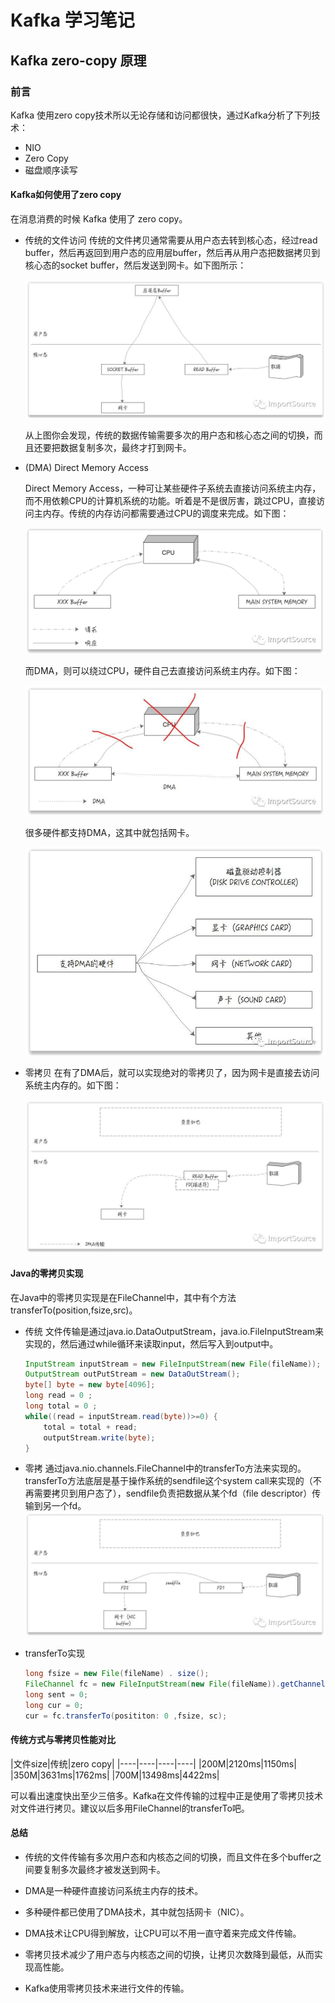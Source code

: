 # Kafka 学习笔记

## Kafka  zero-copy 原理

### 前言

Kafka 使用zero copy技术所以无论存储和访问都很快，通过Kafka分析了下列技术：

- NIO
- Zero Copy
- 磁盘顺序读写

#### Kafka如何使用了zero copy

在消息消费的时候 Kafka 使用了 zero copy。

- 传统的文件访问
  传统的文件拷贝通常需要从用户态去转到核心态，经过read buffer，然后再返回到用户态的应用层buffer，然后再从用户态把数据拷贝到核心态的socket buffer，然后发送到网卡。如下图所示：

  ![avatar](wfs8cyy8xf.jpeg)

  从上图你会发现，传统的数据传输需要多次的用户态和核心态之间的切换，而且还要把数据复制多次，最终才打到网卡。

- (DMA) Direct Memory Access
  
  Direct Memory Access，一种可让某些硬件子系统去直接访问系统主内存，而不用依赖CPU的计算机系统的功能。听着是不是很厉害，跳过CPU，直接访问主内存。传统的内存访问都需要通过CPU的调度来完成。如下图：

  ![avatar](c2p3dkgn4b.png)

  而DMA，则可以绕过CPU，硬件自己去直接访问系统主内存。如下图：

  ![avatar](i5cxpzg77u.jpeg)

  很多硬件都支持DMA，这其中就包括网卡。

  ![avatar](icqrrllx5b.jpeg)

- 零拷贝
  在有了DMA后，就可以实现绝对的零拷贝了，因为网卡是直接去访问系统主内存的。如下图：

  ![avatar](h9kqheklkw.jpeg)

#### Java的零拷贝实现

在Java中的零拷贝实现是在FileChannel中，其中有个方法transferTo(position,fsize,src)。

- 传统
  文件传输是通过java.io.DataOutputStream，java.io.FileInputStream来实现的，然后通过while循环来读取input，然后写入到output中。
  
    ```java
    InputStream inputStream = new FileInputStream(new File(fileName));
    OutputStream outPutStream = new DataOutStream();
    byte[] byte = new byte[4096];
    long read = 0 ;
    long total = 0 ;
    while((read = inputStream.read(byte))>=0) {
        total = total + read;
        outputStream.write(byte);
    }
    ```

- 零拷
  通过java.nio.channels.FileChannel中的transferTo方法来实现的。transferTo方法底层是基于操作系统的sendfile这个system call来实现的（不再需要拷贝到用户态了），sendfile负责把数据从某个fd（file descriptor）传输到另一个fd。
  ![avatar](w5ubd4eyec.jpeg)
  
- transferTo实现
  
  ```java
  long fsize = new File(fileName) . size();
  FileChannel fc = new FileInputStream(new File(fileName)).getChannel();
  long sent = 0;
  long cur = 0;
  cur = fc.transferTo(posititon: 0 ,fsize, sc);
  ```

#### 传统方式与零拷贝性能对比

|文件size|传统|zero copy|
|----|----|----|----|
|200M|2120ms|1150ms|
|350M|3631ms|1762ms|
|700M|13498ms|4422ms|

可以看出速度快出至少三倍多。Kafka在文件传输的过程中正是使用了零拷贝技术对文件进行拷贝。建议以后多用FileChannel的transferTo吧。

#### 总结

- 传统的文件传输有多次用户态和内核态之间的切换，而且文件在多个buffer之间要复制多次最终才被发送到网卡。

- DMA是一种硬件直接访问系统主内存的技术。
  
- 多种硬件都已使用了DMA技术，其中就包括网卡（NIC）。
  
- DMA技术让CPU得到解放，让CPU可以不用一直守着来完成文件传输。
  
- 零拷贝技术减少了用户态与内核态之间的切换，让拷贝次数降到最低，从而实现高性能。
  
- Kafka使用零拷贝技术来进行文件的传输。
